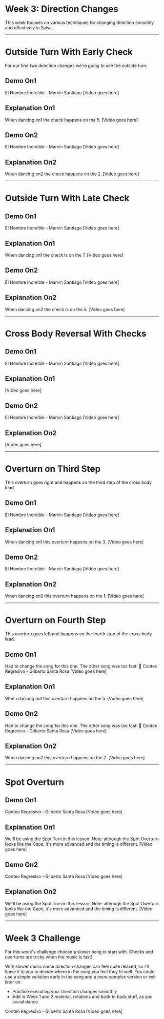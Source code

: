# Week 3: Direction Changes

This week focuses on various techniques for changing direction smoothly and effectively in Salsa.

---

# Outside Turn With Early Check

For our first two direction changes we're going to use the outside turn.

## Demo On1
El Hombre Increíble - Marvin Santiago
[Video goes here]

## Explanation On1
When dancing on1 the check happens on the 5.
[Video goes here]

## Demo On2
El Hombre Increíble - Marvin Santiago
[Video goes here]

## Explanation On2
When dancing on2 the check happens on the 2.
[Video goes here]

---

# Outside Turn With Late Check

## Demo On1
El Hombre Increíble - Marvin Santiago
[Video goes here]

## Explanation On1
When dancing on1 the check is on the 7.
[Video goes here]

## Demo On2
El Hombre Increíble - Marvin Santiago
[Video goes here]

## Explanation On2
When dancing on2 the check is on the 5.
[Video goes here]

---

# Cross Body Reversal With Checks

## Demo On1
El Hombre Increíble - Marvin Santiago
[Video goes here]

## Explanation On1
[Video goes here]

## Demo On2
El Hombre Increíble - Marvin Santiago
[Video goes here]

## Explanation On2
[Video goes here]

---

# Overturn on Third Step

This overturn goes right and happens on the third step of the cross body lead.

## Demo On1
El Hombre Increíble - Marvin Santiago
[Video goes here]

## Explanation On1
When dancing on1 this overturn happens on the 3.
[Video goes here]

## Demo On2
El Hombre Increíble - Marvin Santiago
[Video goes here]

## Explanation On2
When dancing on2 this overturn happens on the 1.
[Video goes here]

---

# Overturn on Fourth Step

This overturn goes left and happens on the fourth step of the cross body lead.

## Demo On1
Had to change the song for this one. The other song was too fast! 🥰
Conteo Regresivo - Gilberto Santa Rosa
[Video goes here]

## Explanation On1
When dancing on1 this overturn happens on the 5.
[Video goes here]

## Demo On2
Had to change the song for this one. The other song was too fast! 🥰
Conteo Regresivo - Gilberto Santa Rosa
[Video goes here]

## Explanation On2
When dancing on2 this overturn happens on the 2.
[Video goes here]

---

# Spot Overturn

## Demo On1
Conteo Regresivo - Gilberto Santa Rosa
[Video goes here]

## Explanation On1
We'll be using the Spot Turn in this lesson. Note: although the Spot Overturn looks like the Cape, it's more advanced and the timing is different.
[Video goes here]

## Demo On2
Conteo Regresivo - Gilberto Santa Rosa
[Video goes here]

## Explanation On2
We'll be using the Spot Turn in this lesson. Note: although the Spot Overturn looks like the Cape, it's more advanced and the timing is different.
[Video goes here]

---

# Week 3 Challenge

For this week's challenge choose a slower song to start with. Checks and overturns are tricky when the music is fast!

With slower music some direction changes can feel quite relaxed, so I'll leave it to you to decide where in the song you feel they fit well. You could use a simple variation early in the song and a more complex version or exit later on.

- Practice executing your direction changes smoothly
- Add in Week 1 and 2 material, rotations and back to back stuff, as you social dance.

Conteo Regresivo - Gilberto Santa Rosa
[Video goes here]
